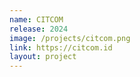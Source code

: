 ```yaml
---
name: CITCOM
release: 2024
image: /projects/citcom.png
link: https://citcom.id
layout: project
---
```

